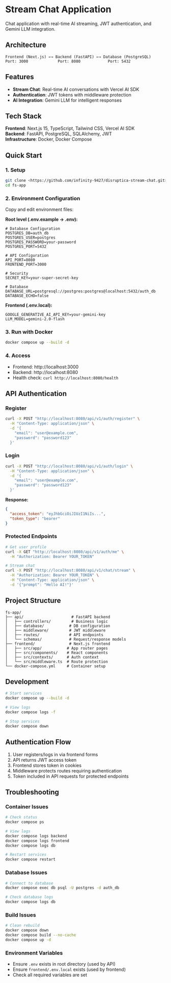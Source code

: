 # Stream Chat Application

Chat application with real-time AI streaming, JWT authentication, and Gemini LLM integration.

## Architecture

```
Frontend (Next.js) ←→ Backend (FastAPI) ←→ Database (PostgreSQL)
Port: 3000             Port: 8080            Port: 5432
```

## Features

- **Stream Chat**: Real-time AI conversations with Vercel AI SDK
- **Authentication**: JWT tokens with middleware protection
- **AI Integration**: Gemini LLM for intelligent responses

## Tech Stack

**Frontend**: Next.js 15, TypeScript, Tailwind CSS, Vercel AI SDK  
**Backend**: FastAPI, PostgreSQL, SQLAlchemy, JWT  
**Infrastructure**: Docker, Docker Compose

## Quick Start

### 1. Setup
```bash
git clone <https://github.com/infinity-9427/disruptica-stream-chat.git>
cd fs-app
```

### 2. Environment Configuration

Copy and edit environment files:

**Root level (.env.example → .env):**
```env
# Database Configuration
POSTGRES_DB=auth_db
POSTGRES_USER=postgres
POSTGRES_PASSWORD=your-password
POSTGRES_PORT=5432

# API Configuration
API_PORT=8080
FRONTEND_PORT=3000

# Security
SECRET_KEY=your-super-secret-key

# Database
DATABASE_URL=postgresql://postgres:postgres@localhost:5432/auth_db
DATABASE_ECHO=false
```

**Frontend (.env.local):**
```env
GOOGLE_GENERATIVE_AI_API_KEY=your-gemini-key
LLM_MODEL=gemini-2.0-flash
```

### 3. Run with Docker
```bash
docker compose up --build -d
```

### 4. Access
- Frontend: http://localhost:3000
- Backend: http://localhost:8080
- Health check: `curl http://localhost:8080/health`

## API Authentication

### Register
```bash
curl -X POST "http://localhost:8080/api/v1/auth/register" \
  -H "Content-Type: application/json" \
  -d '{
    "email": "user@example.com",
    "password": "password123"
  }'
```

### Login
```bash
curl -X POST "http://localhost:8080/api/v1/auth/login" \
  -H "Content-Type: application/json" \
  -d '{
    "email": "user@example.com", 
    "password": "password123"
  }'
```

**Response:**
```json
{
  "access_token": "eyJhbGciOiJIUzI1NiIs...",
  "token_type": "bearer"
}
```

### Protected Endpoints
```bash
# Get user profile
curl -X GET "http://localhost:8080/api/v1/auth/me" \
  -H "Authorization: Bearer YOUR_TOKEN"

# Stream chat
curl -X POST "http://localhost:8080/api/v1/chat/stream" \
  -H "Authorization: Bearer YOUR_TOKEN" \
  -H "Content-Type: application/json" \
  -d '{"prompt": "Hello AI!"}'
```

## Project Structure

```
fs-app/
├── api/                     # FastAPI backend
│   ├── controllers/         # Business logic
│   ├── database/           # DB configuration
│   ├── middleware/         # JWT middleware
│   ├── routes/             # API endpoints
│   └── schemas/            # Request/response models
├── frontend/               # Next.js frontend
│   ├── src/app/           # App router pages
│   ├── src/components/    # React components
│   ├── src/contexts/      # Auth context
│   └── src/middleware.ts  # Route protection
└── docker-compose.yml     # Container setup
```

## Development

```bash
# Start services
docker compose up --build -d

# View logs
docker compose logs -f

# Stop services
docker compose down
```

## Authentication Flow

1. User registers/logs in via frontend forms
2. API returns JWT access token
3. Frontend stores token in cookies
4. Middleware protects routes requiring authentication
5. Token included in API requests for protected endpoints

## Troubleshooting

### Container Issues
```bash
# Check status
docker compose ps

# View logs
docker compose logs backend
docker compose logs frontend
docker compose logs db

# Restart services
docker compose restart
```

### Database Issues
```bash
# Connect to database
docker compose exec db psql -U postgres -d auth_db

# Check database logs
docker compose logs db
```

### Build Issues
```bash
# Clean rebuild
docker compose down
docker compose build --no-cache
docker compose up -d
```

### Environment Variables
- Ensure `.env` exists in root directory (used by API)
- Ensure `frontend/.env.local` exists (used by frontend)
- Check all required variables are set